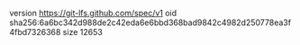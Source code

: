 version https://git-lfs.github.com/spec/v1
oid sha256:6a6bc342d988de2c42eda6e6bbd368bad9842c4982d250778ea3f4fbd7326368
size 12653
